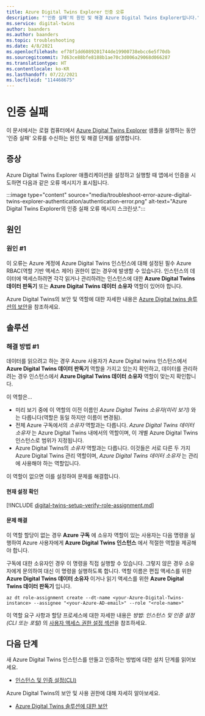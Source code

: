```yaml
---
title: Azure Digital Twins Explorer 인증 오류
description: "'인증 실패'의 원인 및 해결 Azure Digital Twins Explorer입니다."
ms.service: digital-twins
author: baanders
ms.author: baanders
ms.topic: troubleshooting
ms.date: 4/8/2021
ms.openlocfilehash: ef78f1dd6089201744de19900738ebcc6e5f70db
ms.sourcegitcommit: 7d63ce88bfe8188b1ae70c3d006a29068d066287
ms.translationtype: HT
ms.contentlocale: ko-KR
ms.lasthandoff: 07/22/2021
ms.locfileid: "114468675"
---
```

# <a name="authentication-failed"></a>인증 실패

이 문서에서는 로컬 컴퓨터에서 [Azure Digital Twins Explorer](/samples/azure-samples/digital-twins-explorer/digital-twins-explorer/) 샘플을 실행하는 동안 '인증 실패' 오류를 수신하는 원인 및 해결 단계를 설명합니다. 

## <a name="symptoms"></a>증상

Azure Digital Twins Explorer 애플리케이션을 설정하고 실행할 때 앱에서 인증을 시도하면 다음과 같은 오류 메시지가 표시됩니다.

:::image type="content" source="media/troubleshoot-error-azure-digital-twins-explorer-authentication/authentication-error.png" alt-text="Azure Digital Twins Explorer의 인증 실패 오류 메시지 스크린샷.":::

## <a name="causes"></a>원인

### <a name="cause-1"></a>원인 #1

이 오류는 Azure 계정에 Azure Digital Twins 인스턴스에 대해 설정된 필수 Azure RBAC(역할 기반 액세스 제어) 권한이 없는 경우에 발생할 수 있습니다. 인스턴스의 데이터에 액세스하려면 각각 읽거나 관리하려는 인스턴스에 대한 **Azure Digital Twins 데이터 판독기** 또는 **Azure Digital Twins 데이터 소유자** 역할이 있어야 합니다. 

Azure Digital Twins의 보안 및 역할에 대한 자세한 내용은 [Azure Digital twins 솔루션의 보안](concepts-security.md)을 참조하세요.

## <a name="solutions"></a>솔루션

### <a name="solution-1"></a>해결 방법 #1

데이터를 읽으려고 하는 경우 Azure 사용자가 Azure Digital twins 인스턴스에서 **Azure Digital Twins 데이터 판독기** 역할을 가지고 있는지 확인하고, 데이터를 관리하려는 경우 인스턴스에서 **Azure Digital Twins 데이터 소유자** 역할이 맞는지 확인합니다.

이 역할은...
* 미리 보기 중에 이 역할의 이전 이름인 *Azure Digital Twins 소유자(미리 보기)* 와는 다릅니다(역할은 동일 하지만 이름이 변경됨).
* 전체 Azure 구독에서의 *소유자* 역할과는 다릅니다. *Azure Digital Twins 데이터 소유자* 는 Azure Digital Twins 내에서의 역할이며, 이 개별 Azure Digital Twins 인스턴스로 범위가 지정됩니다.
* Azure Digital Twins의 *소유자* 역할과는 다릅니다. 이것들은 서로 다른 두 가지 Azure Digital Twins 관리 역할이며, *Azure Digital Twins 데이터 소유자* 는 관리에 사용해야 하는 역할입니다.

 이 역할이 없으면 이를 설정하여 문제를 해결합니다.

#### <a name="check-current-setup"></a>현재 설정 확인

[!INCLUDE [digital-twins-setup-verify-role-assignment.md](../../includes/digital-twins-setup-verify-role-assignment.md)]

#### <a name="fix-issues"></a>문제 해결 

이 역할 할당이 없는 경우 **Azure 구독** 에 소유자 역할이 있는 사용자는 다음 명령을 실행하여 Azure 사용자에게 **Azure Digital Twins 인스턴스** 에서 적절한 역할을 제공해야 합니다. 

구독에 대한 소유자인 경우 이 명령을 직접 실행할 수 있습니다. 그렇지 않은 경우 소유자에게 문의하여 대신 이 명령을 실행하도록 합니다. 역할 이름은 편집 액세스를 위한 **Azure Digital Twins 데이터 소유자** 이거나 읽기 액세스를 위한 **Azure Digital Twins 데이터 판독기** 입니다.

```azurecli-interactive
az dt role-assignment create --dt-name <your-Azure-Digital-Twins-instance> --assignee "<your-Azure-AD-email>" --role "<role-name>"
```

이 역할 요구 사항과 할당 프로세스에 대한 자세한 내용은 *방법: 인스턴스 및 인증 설정(CLI 또는 포털)* 의 [사용자 액세스 권한 설정 섹션](how-to-set-up-instance-CLI.md#set-up-user-access-permissions)을 참조하세요.

## <a name="next-steps"></a>다음 단계

새 Azure Digital Twins 인스턴스를 만들고 인증하는 방법에 대한 설치 단계를 읽어보세요.
* [인스턴스 및 인증 설정(CLI)](how-to-set-up-instance-cli.md)

Azure Digital Twins의 보안 및 사용 권한에 대해 자세히 알아보세요.
* [Azure Digital Twins 솔루션에 대한 보안](concepts-security.md)
